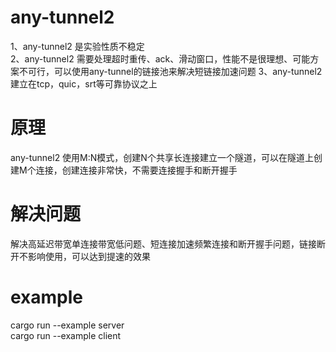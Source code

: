 # any-tunnel2
1、any-tunnel2 是实验性质不稳定  
2、any-tunnel2 需要处理超时重传、ack、滑动窗口，性能不是很理想、可能方案不可行，可以使用any-tunnel的链接池来解决短链接加速问题
3、any-tunnel2 建立在tcp，quic，srt等可靠协议之上

# 原理
any-tunnel2 使用M:N模式，创建N个共享长连接建立一个隧道，可以在隧道上创建M个连接，创建连接非常快，不需要连接握手和断开握手

# 解决问题
解决高延迟带宽单连接带宽低问题、短连接加速频繁连接和断开握手问题，链接断开不影响使用，可以达到提速的效果

# example
cargo run --example server  
cargo run --example client  
